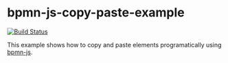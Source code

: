 # bpmn-js-copy-paste-example

[![Build Status](https://travis-ci.org/nikku/bpmn-js-copy-paste-example.svg?branch=master)](https://travis-ci.org/nikku/bpmn-js-copy-paste-example)

This example shows how to copy and paste elements programatically using [bpmn-js](https://github.com/bpmn-io/bpmn-js).